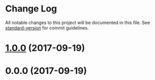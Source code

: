 # Change Log

All notable changes to this project will be documented in this file. See [standard-version](https://github.com/conventional-changelog/standard-version) for commit guidelines.

<a name="1.0.0"></a>
# [1.0.0](https://github.com/ssilve1989/redux-session-manager/compare/v0.0.0...v1.0.0) (2017-09-19)



<a name="0.0.0"></a>
# 0.0.0 (2017-09-19)

